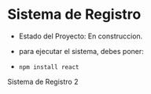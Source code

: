 <h1> Sistema de Registro</h1>

- Estado del Proyecto: En construccion.

- para ejecutar el sistema, debes poner:

- ```npm install react```

Sistema de Registro 2
